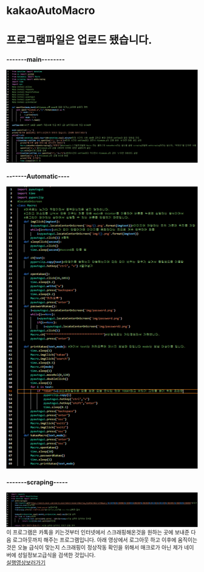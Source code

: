 # kakaoAutoMacro
<html>
  <body>
    <h1>프로그램파일은 업로드 됐습니다.</h1>
    <h3>-------main--------<br></h3>
    <img src="./githubMacro_img/main.png"><br>
    <h3>-------Automatic----<br></h3>
    <img src="./githubMacro_img/Automatic.png"><br>
    <h3>-------scraping-----<br></h3>
    <img src="./githubMacro_img/scraping.png"><br>
    이 프로그램은 카톡을 키는것부터 인터넷에서 스크래핑해온것을 원하는 곳에 보내준 다음 로그아웃까지 해주는 프로그램입니다.
    아래 영상에서 로그아웃 하고 이후에 움직이는 것은 오늘 급식이 맞는지 스크래핑이 정상작동 확인을 위해서
    매크로가 아닌 제가 네이버에 성일정보고급식을 검색한 것입니다.<br>
    <a href="https://user-images.githubusercontent.com/88232976/164607475-e88feab9-2db1-4923-96fe-394171416657.mp4">실행영상보러가기</a>
  </body>
</html>

